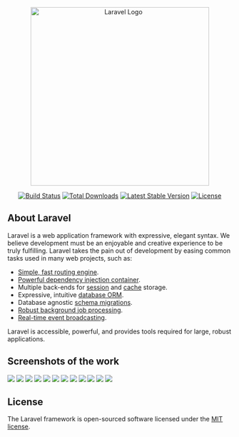 <p align="center"><a href="https://laravel.com" target="_blank"><img src="https://raw.githubusercontent.com/laravel/art/master/logo-lockup/5%20SVG/2%20CMYK/1%20Full%20Color/laravel-logolockup-cmyk-red.svg" width="400" alt="Laravel Logo"></a></p>

<p align="center">
<a href="https://github.com/laravel/framework/actions"><img src="https://github.com/laravel/framework/workflows/tests/badge.svg" alt="Build Status"></a>
<a href="https://packagist.org/packages/laravel/framework"><img src="https://img.shields.io/packagist/dt/laravel/framework" alt="Total Downloads"></a>
<a href="https://packagist.org/packages/laravel/framework"><img src="https://img.shields.io/packagist/v/laravel/framework" alt="Latest Stable Version"></a>
<a href="https://packagist.org/packages/laravel/framework"><img src="https://img.shields.io/packagist/l/laravel/framework" alt="License"></a>
</p>

## About Laravel

Laravel is a web application framework with expressive, elegant syntax. We believe development must be an enjoyable and creative experience to be truly fulfilling. Laravel takes the pain out of development by easing common tasks used in many web projects, such as:

- [Simple, fast routing engine](https://laravel.com/docs/routing).
- [Powerful dependency injection container](https://laravel.com/docs/container).
- Multiple back-ends for [session](https://laravel.com/docs/session) and [cache](https://laravel.com/docs/cache) storage.
- Expressive, intuitive [database ORM](https://laravel.com/docs/eloquent).
- Database agnostic [schema migrations](https://laravel.com/docs/migrations).
- [Robust background job processing](https://laravel.com/docs/queues).
- [Real-time event broadcasting](https://laravel.com/docs/broadcasting).

Laravel is accessible, powerful, and provides tools required for large, robust applications.

## Screenshots of the work

<img src="https://github.com/public/assets/img/screenshots/s1.png" >

<img src="https://github.com/public/assets/img/screenshots/s2.png" >

<img src="https://github.com/public/assets/img/screenshots/s3.png" >

<img src="https://github.com/public/assets/img/screenshots/s4.png" >

<img src="https://github.com/public/assets/img/screenshots/s5.png" >

<img src="https://github.com/public/assets/img/screenshots/s6.png" >

<img src="https://github.com/public/assets/img/screenshots/s7.png" >

<img src="https://github.com/public/assets/img/screenshots/s8.png" >

<img src="https://github.com/public/assets/img/screenshots/s9.png" >

<img src="https://github.com/public/assets/img/screenshots/s10.png" >

<img src="https://github.com/public/assets/img/screenshots/s11.png" >

<img src="https://github.com/public/assets/img/screenshots/s12.png" >


## License

The Laravel framework is open-sourced software licensed under the [MIT license](https://opensource.org/licenses/MIT).

